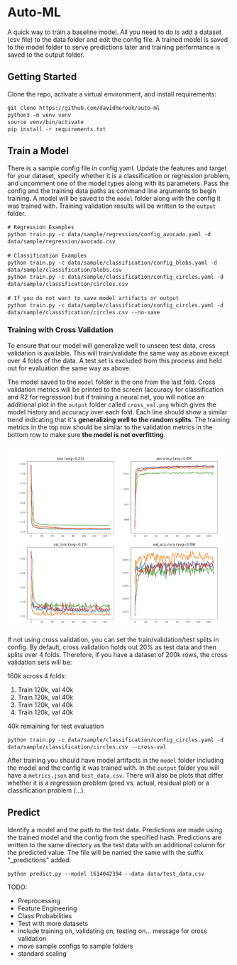 # Auto-ML

A quick way to train a baseline model. All you need to do is add a dataset (csv file) to the data folder and edit the config file. A trained model is saved to the model folder to serve predictions later and training performance is saved to the output folder.

## Getting Started

Clone the repo, activate a virtual environment, and install requirements:
```
git clone https://github.com/davidherook/auto-ml
python3 -m venv venv
source venv/bin/activate
pip install -r requirements.txt
```

## Train a Model

There is a sample config file in config.yaml. Update the features and target for your dataset, specify whether it is a classification or regression problem, and uncomment one of the model types along with its parameters. Pass the config and the training data paths as command line arguments to begin training. A model will be saved to the `model` folder along with the config it was trained with. Training validation results will be written to the `output` folder.

```
# Regression Examples
python train.py -c data/sample/regression/config_avocado.yaml -d data/sample/regression/avocado.csv

# Classification Examples
python train.py -c data/sample/classification/config_blobs.yaml -d data/sample/classification/blobs.csv
python train.py -c data/sample/classification/config_circles.yaml -d data/sample/classification/circles.csv

# If you do not want to save model artifacts or output
python train.py -c data/sample/classification/config_circles.yaml -d data/sample/classification/circles.csv --no-save
```

### Training with Cross Validation

To ensure that our model will generalize well to unseen test data, cross validation is available. This will train/validate the same way as above except over 4 folds of the data. A test set is excluded from this process and held out for evaluation the same way as above. 

The model saved to the `model` folder is the one from the last fold. Cross validation metrics will be printed to the screen (accuracy for classification and R2 for regression) but if training a neural net, you will notice an additional plot in the `output` folder called `cross_val.png` which gives the model history and accuracy over each fold. Each line should show a similar trend indicating that it's **generalizing well to the random splits**. The training metrics in the top row should be similar to the validation metrics in the bottom row to make sure **the model is not overfitting**.

![alt text](https://github.com/davidherook/auto-ml/blob/master/data/sample/sample_cross_val_output.png?raw=true)


If not using cross validation, you can set the train/validation/test splits in config. By default, cross validation holds out 20% as test data and then splits over 4 folds. Therefore, if you have a dataset of 200k rows, the cross validation sets will be:

160k across 4 folds:
1. Train 120k, val 40k
2. Train 120k, val 40k 
3. Train 120k, val 40k 
4. Train 120k, val 40k 

40k remaining for test evaluation

```
python train.py -c data/sample/classification/config_circles.yaml -d data/sample/classification/circles.csv --cross-val
```

After training you should have model artifacts in the `model` folder including the model and the config it was trained with. In the `output` folder you will have a `metrics.json` and `test_data.csv`. There will also be plots that differ whether it is a regression problem (pred vs. actual, residual plot) or a classification problem  (...).  

## Predict 

Identify a model and the path to the test data. Predictions are made using the trained model and the config from the specified hash. Predictions are written to the same directory as the test data with an additional column for the predicted value. The file will be named the same with the suffix "_predictions" added. 
```
python predict.py --model 1614042394 --data data/test_data.csv
```



TODO:
- Preprocessing
- Feature Engineering
- Class Probabilities
- Test with more datasets
- include training on, validating on, testing on... message for cross validation
- move sample configs to sample folders
- standard scaling


